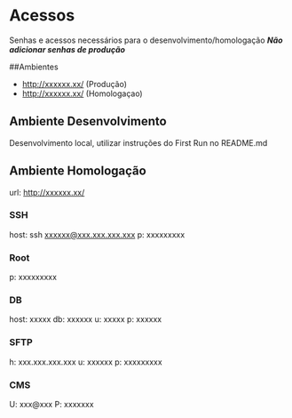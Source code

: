 # Acessos
Senhas e acessos necessários para o desenvolvimento/homologação
***Não adicionar senhas de produção***

##Ambientes
* http://xxxxxx.xx/ (Produção)
* http://xxxxxx.xx/ (Homologaçao)

## Ambiente Desenvolvimento
Desenvolvimento local, utilizar instruções do First Run no README.md

## Ambiente Homologação
url: http://xxxxxx.xx/

### SSH
host: ssh xxxxxx@xxx.xxx.xxx.xxx
p: xxxxxxxxx

### Root
p: xxxxxxxxx

### DB
host: xxxxx
db: xxxxxx
u: xxxxx
p: xxxxxx

### SFTP
h: xxx.xxx.xxx.xxx
u: xxxxxx
p: xxxxxxxxx

### CMS
U: xxx@xxx
P: xxxxxxx
